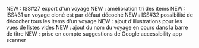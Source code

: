 NEW : ISS#27 export d'un voyage
NEW : amélioration tri des items
NEW : ISS#31 un voyage cloné est par défaut décoché
NEW : ISS#32 possibilité de décocher tous les items d'un voyage
NEW : ajout d'illustrations pour les vues de listes vides
NEW : ajout du nom du voyage en cours dans la barre de titre
NEW : prise en compte suggestions de Google accessibility app scanner
